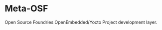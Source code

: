 Meta-OSF
================================

Open Source Foundries OpenEmbedded/Yocto Project development layer.
